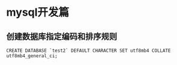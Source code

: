 # mysql开发篇

## 创建数据库指定编码和排序规则

```
CREATE DATABASE `test2` DEFAULT CHARACTER SET utf8mb4 COLLATE utf8mb4_general_ci;
```